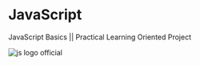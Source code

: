 # JavaScript
JavaScript Basics || Practical Learning Oriented Project



![js logo official](https://user-images.githubusercontent.com/91464100/232341203-ee19d05e-6f9d-4de9-b794-04b33d102721.png)



